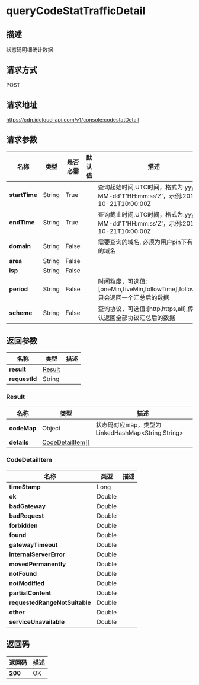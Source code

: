 # queryCodeStatTrafficDetail


## 描述
状态码明细统计数据

## 请求方式
POST

## 请求地址
https://cdn.jdcloud-api.com/v1/console:codestatDetail


## 请求参数
|名称|类型|是否必需|默认值|描述|
|---|---|---|---|---|
|**startTime**|String|True| |查询起始时间,UTC时间，格式为:yyyy-MM-dd'T'HH:mm:ss'Z'，示例:2018-10-21T10:00:00Z|
|**endTime**|String|True| |查询截止时间,UTC时间，格式为:yyyy-MM-dd'T'HH:mm:ss'Z'，示例:2018-10-21T10:00:00Z|
|**domain**|String|False| |需要查询的域名, 必须为用户pin下有权限的域名|
|**area**|String|False| | |
|**isp**|String|False| | |
|**period**|String|False| |时间粒度，可选值:[oneMin,fiveMin,followTime],followTime只会返回一个汇总后的数据|
|**scheme**|String|False| |查询协议，可选值:[http,https,all],传空默认返回全部协议汇总后的数据|


## 返回参数
|名称|类型|描述|
|---|---|---|
|**result**|[Result](querycodestattrafficdetail#result)| |
|**requestId**|String| |

### <div id="Result">Result</div>
|名称|类型|描述|
|---|---|---|
|**codeMap**|Object|状态码对应map，类型为LinkedHashMap<String,String>|
|**details**|[CodeDetailItem[]](querycodestattrafficdetail#codedetailitem)| |
### <div id="CodeDetailItem">CodeDetailItem</div>
|名称|类型|描述|
|---|---|---|
|**timeStamp**|Long| |
|**ok**|Double| |
|**badGateway**|Double| |
|**badRequest**|Double| |
|**forbidden**|Double| |
|**found**|Double| |
|**gatewayTimeout**|Double| |
|**internalServerError**|Double| |
|**movedPermanently**|Double| |
|**notFound**|Double| |
|**notModified**|Double| |
|**partialContent**|Double| |
|**requestedRangeNotSuitable**|Double| |
|**other**|Double| |
|**serviceUnavailable**|Double| |

## 返回码
|返回码|描述|
|---|---|
|**200**|OK|
